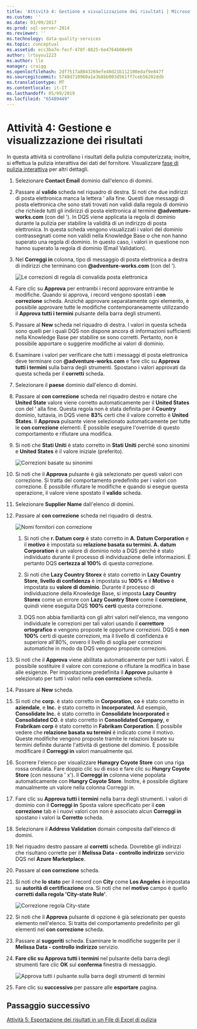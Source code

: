 ```yaml
---
title: 'Attività 4: Gestione e visualizzazione dei risultati | Microsoft Docs'
ms.custom: ''
ms.date: 03/09/2017
ms.prod: sql-server-2014
ms.reviewer: ''
ms.technology: data-quality-services
ms.topic: conceptual
ms.assetid: ecc3ba7e-fecf-478f-8825-6e4764b00e99
author: lrtoyou1223
ms.author: lle
manager: craigg
ms.openlocfilehash: 2df7517a8043269efe40d21b112100edaf9e847f
ms.sourcegitcommit: 5748d710960a1e3b8bb003d561ff7ceb56202ddb
ms.translationtype: MT
ms.contentlocale: it-IT
ms.lasthandoff: 05/09/2019
ms.locfileid: "65489449"
---
```

# <a name="task-4-manaing-and-viewing-results"></a>Attività 4: Gestione e visualizzazione dei risultati
  In questa attività si controllano i risultati della pulizia computerizzata; inoltre, si effettua la pulizia interattiva dei dati del fornitore. Visualizzare [fase di pulizia interattiva](https://msdn.microsoft.com/library/hh213061.aspx#Interactive) per altri dettagli.  
  
1.  Selezionare **Contact Email** dominio dall'elenco di domini.  
  
2.  Passare al **valido** scheda nel riquadro di destra. Si noti che due indirizzi di posta elettronica manca la lettera ' alla fine. Questi due messaggi di posta elettronica che sono stati trovati non validi dalla regola di dominio che richiede tutti gli indirizzi di posta elettronica al termine **@adventure-works.com** (con del '). In DQS viene applicata la regola di dominio durante la pulizia per stabilire la validità di un indirizzo di posta elettronica. In questa scheda vengono visualizzati i valori del dominio contrassegnati come non validi nella Knowledge Base o che non hanno superato una regola di dominio. In questo caso, i valori in questione non hanno superato la regola di dominio (Email Validation).  
  
3.  Nel **Correggi in** colonna, tipo di messaggio di posta elettronica a destra di indirizzi che terminano con **@adventure-works.com** (con del ').  
  
     ![Le correzioni di regola di convalida posta elettronica](../../2014/tutorials/media/et-managingandviewingresults-01.jpg "correzioni dalla regola di convalida posta elettronica")  
  
4.  Fare clic su **Approva** per entrambi i record approvare entrambe le modifiche. Quando si approva, i record vengono spostati i **con correzione** scheda. Anziché approvare separatamente ogni elemento, è possibile approvare tutte le modifiche contemporaneamente utilizzando il **Approva tutti i termini** pulsante della barra degli strumenti.  
  
5.  Passare al **New** scheda nel riquadro di destra. I valori in questa scheda sono quelli per i quali DQS non dispone ancora di informazioni sufficienti nella Knowledge Base per stabilire se sono corretti. Pertanto, non è possibile apportare o suggerire modifiche ai valori di dominio.  
  
6.  Esaminare i valori per verificare che tutti i messaggi di posta elettronica deve terminare con **@adventure-works.com** e fare clic su **Approva tutti i termini** sulla barra degli strumenti. Spostano i valori approvati da questa scheda per il **corretti** scheda.  
  
7.  Selezionare il **paese** dominio dall'elenco di domini.  
  
8.  Passare al **con correzione** scheda nel riquadro destro e notare che **United State** valore viene corretto automaticamente per il **United States** con del ' alla fine. Questa regola non è stata definita per il **Country** dominio, tuttavia, in DQS viene **83%** certi che il valore corretto è **United States**. Il **Approva** pulsante viene selezionato automaticamente per tutte le **con correzione** elementi. È possibile eseguire l'override di questo comportamento e rifiutare una modifica.  
  
9. Si noti che **Stati Uniti** è stato corretto in **Stati Uniti** perché sono sinonimi e **United States** è il valore iniziale (preferito).  
  
     ![Correzioni basate su sinonimi](../../2014/tutorials/media/et-managingandviewingresults-02.jpg "correzioni basate su sinonimi")  
  
10. Si noti che il **Approva** pulsante è già selezionato per questi valori con correzione. Si tratta del comportamento predefinito per i valori con correzione. È possibile rifiutare le modifiche e quando si esegue questa operazione, il valore viene spostato il **valido** scheda.  
  
11. Selezionare **Supplier Name** dall'elenco di domini.  
  
12. Passare al **con correzione** scheda nel riquadro di destra.  
  
     ![Nomi fornitori con correzione](../../2014/tutorials/media/et-managingandviewingresults-03.jpg "nomi fornitori con correzione")  
  
    1.  Si noti che **r. Datum corp** è stato corretto in **A. Datum Corporation** e il **motivo** è impostata su **relazione basata su termini. A. datum Corporation** è un valore di dominio noto a DQS perché è stato individuato durante il processo di individuazione delle informazioni. È pertanto DQS **certezza al 100%** di questa correzione.  
  
    2.  Si noti che **Lazy Country Storex** è stato corretto in **Lazy Country Store**, **livello di confidenza** è impostata su **100%** e il **Motivo** è impostata su **valore di dominio**. Durante il processo di individuazione della Knowledge Base, si imposta **Lazy Country Storex** come un errore con **Lazy Country Store** come il **correzione**, quindi viene eseguita DQS **100% certi** questa correzione.  
  
    3.  DQS non abbia familiarità con gli altri valori nell'elenco, ma vengono individuate le correzioni per tali valori usando il **correttore ortografico** e vengono proposte le opportune correzioni. DQS è **non 100%** certi di queste correzioni, ma il livello di confidenza è superiore all'80%, ovvero il livello di soglia per correzioni automatiche in modo da DQS vengono proposte correzioni.  
  
13. Si noti che il **Approva** viene abilitata automaticamente per tutti i valori. È possibile sostituire il valore con correzione o rifiutare la modifica in base alle esigenze. Per impostazione predefinita il **Approve** pulsante è selezionato per tutti i valori nella **con correzione** scheda.  
  
14. Passare al **New** scheda.  
  
15. Si noti che **corp.** è stato corretto in **Corporation**, **co** è stato corretto in **aziendale**, e **Inc.** è stato corretto in **Incorporated**. Ad esempio, **Consolidate Inc.** è stato corretto in **Consolidate Incorporated** e **Consolidated CO.** è stato corretto in **Consolidated Company**, e **Frabrikam corp** è stato corretto in **Fabrikam Corporation**.  È possibile vedere che **relazione basata su termini** è indicato come il motivo. Queste modifiche vengono proposte tramite le relazioni basate su termini definite durante l'attività di gestione del dominio. È possibile modificare il **Correggi in** valori manualmente qui.  
  
16. Scorrere l'elenco per visualizzare **Hunxgry Coyote Store** con una riga rossa ondulata. Fare doppio clic su di esso e fare clic su **Hungry Coyote Store** (con nessuna ' x'). Il **Correggi in** colonna viene popolata automaticamente con **Hungry Coyote Store**. Inoltre, è possibile digitare manualmente un valore nella colonna Correggi in.  
  
17. Fare clic su **Approva tutti i termini** nella barra degli strumenti. I valori di dominio con il **Correggi in** Sposta valore specificato per il **con correzione** tab e i nuovi valori con non è associato alcun **Correggi in** spostano i valori la  **Corretto** scheda.  
  
18. Selezionare il **Address Validation** domain composita dall'elenco di domini.  
  
19. Nel riquadro destro passare al **corretti** scheda. Dovrebbe gli indirizzi che risultano corrette per il **Melissa Data - controllo indirizzo** servizio DQS nel **Azure Marketplace**.  
  
20. Passare al **con correzione** scheda.  
  
21. Si noti che **lo stato** per il record con **City** come **Los Angeles** è impostata su **autorità di certificazione** ora. Si noti che nel **motivo** campo è quello **corretti dalla regola 'City-state Rule'**.  
  
     ![Correzione regola City-state](../../2014/tutorials/media/et-managingandviewingresults-04.jpg "correzione regola City-state")  
  
22. Si noti che il **Approva** pulsante di opzione è già selezionato per questo elemento nell'elenco. Si tratta del comportamento predefinito per gli elementi nel **con correzione** scheda.  
  
23. Passare al **suggeriti** scheda. Esaminare le modifiche suggerite per il **Melissa Data - controllo indirizzo** servizio.  
  
24. **Fare clic su Approva tutti i termini** nel pulsante della barra degli strumenti fare clic **OK** sul **conferma** finestra di messaggio.  
  
     ![Approva tutti i pulsante sulla barra degli strumenti di termini](../../2014/tutorials/media/et-managingandviewingresults-05.jpg "approvare tutti i termini della barra degli strumenti pulsante")  
  
25. Fare clic su **successivo** per passare alle **esportare** pagina.  
  
## <a name="next-step"></a>Passaggio successivo  
 [Attività 5: Esportazione dei risultati in un File di Excel di pulizia](../../2014/tutorials/task-5-exporting-cleansing-results-to-an-excel-file.md)  
  
  
